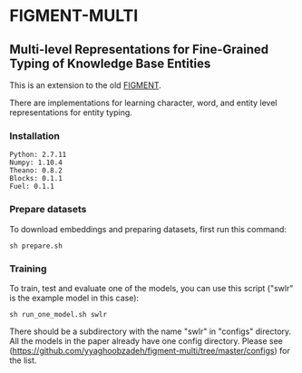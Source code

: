 # FIGMENT-MULTI
## Multi-level Representations for Fine-Grained Typing of Knowledge Base Entities

This is an extension to the old [FIGMENT](https://github.com/yyaghoobzadeh/figment/).  

There are implementations for learning 
character, word, and entity level representations for entity typing.


### Installation
```
Python: 2.7.11 
Numpy: 1.10.4 
Theano: 0.8.2 
Blocks: 0.1.1 
Fuel: 0.1.1 
```


### Prepare datasets
To download embeddings and preparing datasets, first run this command: 

```
sh prepare.sh
```
### Training
To train, test and evaluate one of the models, you can use this script ("swlr" is the example model in this case):

```
sh run_one_model.sh swlr
```
There should be a subdirectory with the name "swlr" in "configs" directory. 
All the models in the paper already have one config directory. 
Please see (https://github.com/yyaghoobzadeh/figment-multi/tree/master/configs) for the list. 

